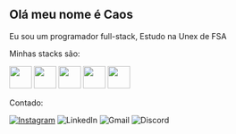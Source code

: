 ## Olá meu nome é Caos

Eu sou um programador full-stack, Estudo na Unex de FSA

<div align="left">
  
Minhas stacks são:

<img width="40" src="https://cdn.jsdelivr.net/gh/devicons/devicon@latest/icons/html5/html5-original.svg" />
<img width="40" src="https://cdn.jsdelivr.net/gh/devicons/devicon@latest/icons/css3/css3-original.svg" />
<img width="40" src="https://cdn.jsdelivr.net/gh/devicons/devicon@latest/icons/javascript/javascript-original.svg" />
<img width="40" src="https://cdn.jsdelivr.net/gh/devicons/devicon@latest/icons/java/java-original.svg" />
<img width="40" src="https://cdn.jsdelivr.net/gh/devicons/devicon@latest/icons/php/php-original.svg" />

</div>

Contado:

<div align="left">
  
[![Instagram](https://img.shields.io/badge/Instagram-%23E4405F.svg?style=for-the-badge&logo=Instagram&logoColor=white)](https://www.instagram.com/carloshsantiago__?igsh=eHZ5ZW5oZ3M0NzVt)
![LinkedIn](https://img.shields.io/badge/linkedin-%230077B5.svg?style=for-the-badge&logo=linkedin&logoColor=white)
![Gmail](https://img.shields.io/badge/Gmail-D14836?style=for-the-badge&logo=gmail&logoColor=white)
![Discord](https://img.shields.io/badge/Discord-%235865F2.svg?style=for-the-badge&logo=discord&logoColor=white)

</div>



